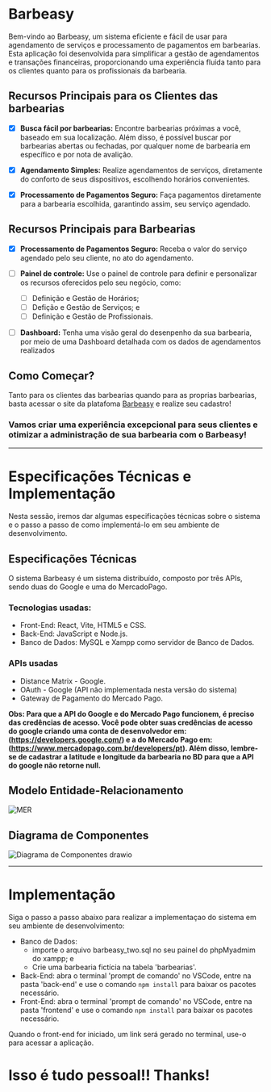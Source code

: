 # Barbeasy

Bem-vindo ao Barbeasy, um sistema eficiente e fácil de usar para agendamento de serviços e processamento de pagamentos em barbearias. Esta aplicação foi desenvolvida para simplificar a gestão de agendamentos e transações financeiras, proporcionando uma experiência fluida tanto para os clientes quanto para os profissionais da barbearia.

## Recursos Principais para os Clientes das barbearias
- [x] **Busca fácil por barbearias:** Encontre barbearias próximas a você, baseado em sua localização. Além disso, é possível buscar por barbearias abertas ou fechadas, por qualquer nome de barbearia em específico e por nota de avalição.

- [x] **Agendamento Simples:** Realize agendamentos de serviços, diretamente do conforto de seus dispositivos, escolhendo horários convenientes.

- [x] **Processamento de Pagamentos Seguro:** Faça pagamentos diretamente para a barbearia escolhida, garantindo assim, seu serviço agendado.

## Recursos Principais para Barbearias

- [x] **Processamento de Pagamentos Seguro:** Receba o valor do serviço agendado pelo seu cliente, no ato do agendamento.

- [ ] **Painel de controle:** Use o painel de controle para definir e personalizar os recursos oferecidos pelo seu negócio, como:
  - [ ] Definição e Gestão de Horários;
  - [ ] Defição e Gestão de Serviços; e
  - [ ] Definição e Gestão de Profissionais.

- [ ] **Dashboard:** Tenha uma visão geral do desenpenho da sua barbearia, por meio de uma Dashboard detalhada com os dados de agendamentos realizados

## Como Começar?
Tanto para os clientes das barbearias quando para as proprias barbearias, basta acessar o site da platafoma [Barbeasy](https://www.barbeasy.com.br) e realize seu cadastro!

### Vamos criar uma experiência excepcional para seus clientes e otimizar a administração de sua barbearia com o Barbeasy!

---
# Especificações Técnicas e Implementação
Nesta sessão, iremos dar algumas especificações técnicas sobre o sistema e o passo a passo de como implementá-lo em seu ambiente de desenvolvimento.  
  
## Especificações Técnicas
O sistema Barbeasy é um sistema distribuído, composto por três APIs, sendo duas do Google e uma do MercadoPago.

### Tecnologias usadas:
- Front-End: React, Vite, HTML5 e CSS.
- Back-End: JavaScript e Node.js.
- Banco de Dados: MySQL e Xampp como servidor de Banco de Dados.

### APIs usadas
- Distance Matrix - Google.
- OAuth - Google (API não implementada nesta versão do sistema)
- Gateway de Pagamento do Mercado Pago.
  
 **Obs: Para que a API do Google e do Mercado Pago funcionem, é preciso das credências de acesso. Você pode obter suas credências de acesso do google criando uma conta de desenvolvedor em: (https://developers.google.com/) e a do Mercado Pago em: (https://www.mercadopago.com.br/developers/pt). Além disso, lembre-se de cadastrar a latitude e longitude da barbearia no BD para que a API do google não retorne null.**

## Modelo Entidade-Relacionamento
![MER](https://github.com/jpdicarvalho/WebProject-Barbeasy/assets/114435447/d6812ca4-4e72-45bd-ac9d-ca5704f3536a)



## Diagrama de Componentes
![Diagrama de Componentes drawio](https://github.com/jpdicarvalho/WebProject-Barbeasy/assets/114435447/0d78cbf4-b9ac-4cf9-8de8-08981803d298)


---
# Implementação
Siga o passo a passo abaixo para realizar a implementaçao do sistema em seu ambiente de desenvolvimento:
- Banco de Dados:
  - importe o arquivo barbeasy_two.sql no seu painel do phpMyadmim do xampp; e
  - Crie uma barbearia fictícia na tabela 'barbearias'.
- Back-End: abra o terminal 'prompt de comando' no VSCode, entre na pasta 'back-end' e use o comando `npm install` para baixar os pacotes necessário.
- Front-End: abra o terminal 'prompt de comando' no VSCode, entre na pasta 'frontend' e use o comando `npm install` para baixar os pacotes necessário.

Quando o front-end for iniciado, um link será gerado no terminal, use-o para acessar a aplicação.

# Isso é tudo pessoal!! Thanks!
